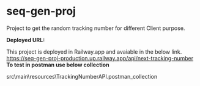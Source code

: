 # seq-gen-proj
Project to get the random tracking number for different Client purpose.

**Deployed URL:**

This project is deployed in Railway.app and avaiable in the below link.
https://seq-gen-proj-production.up.railway.app/api/next-tracking-number
**To test in postman use below collection**

src\main\resources\TrackingNumberAPI.postman_collection

